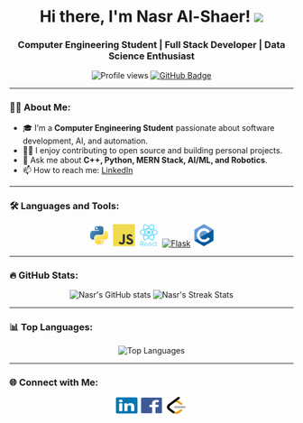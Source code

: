 <h1 align="center">
  Hi there, I'm Nasr Al-Shaer! <img src="https://media.giphy.com/media/hvRJCLFzcasrR4ia7z/giphy.gif" width="35">
</h1>

<h3 align="center">Computer Engineering Student | Full Stack Developer | Data Science Enthusiast</h3>

<p align="center">
  <img src="https://komarev.com/ghpvc/?username=nasrallah-al&label=Profile%20Views&color=blue&style=flat" alt="Profile views" />
  <a href="https://github.com/nasrallah-al?tab=followers"><img src="https://img.shields.io/github/followers/nasrallah-al?label=Followers&style=social" alt="GitHub Badge"></a>
</p>

---

### 🧑‍💻 About Me:
- 🎓 I’m a **Computer Engineering Student** passionate about software development, AI, and automation.
- 👨‍💻 I enjoy contributing to open source and building personal projects.
- 💬 Ask me about **C++, Python, MERN Stack, AI/ML, and Robotics**.
- 📫 How to reach me: [LinkedIn](https://linkedin.com/in/nasrallah-shaer)

---

### 🛠️ Languages and Tools:
<p align="center">
  <a href="https://www.python.org" target="_blank"><img src="https://raw.githubusercontent.com/devicons/devicon/master/icons/python/python-original.svg" alt="Python" width="40" height="40"/></a>
  <a href="https://developer.mozilla.org/en-US/docs/Web/JavaScript" target="_blank"><img src="https://raw.githubusercontent.com/devicons/devicon/master/icons/javascript/javascript-original.svg" alt="JavaScript" width="40" height="40"/></a>
  <a href="https://reactjs.org" target="_blank"><img src="https://raw.githubusercontent.com/devicons/devicon/master/icons/react/react-original-wordmark.svg" alt="React" width="40" height="40"/></a>
  <a href="https://flask.palletsprojects.com/" target="_blank"><img src="https://www.vectorlogo.zone/logos/pocoo_flask/pocoo_flask-icon.svg" alt="Flask" width="40" height="40"/></a>
  <a href="https://www.cprogramming.com/" target="_blank"><img src="https://raw.githubusercontent.com/devicons/devicon/master/icons/c/c-original.svg" alt="C" width="40" height="40"/></a>
  <!-- Add more icons for tools/languages you work with -->
</p>

---

### 🔥 GitHub Stats:
<p align="center">
  <img src="https://github-readme-stats.vercel.app/api?username=nasrallah-al&show_icons=true&theme=radical&hide_border=true" alt="Nasr's GitHub stats" />
  <img src="https://github-readme-streak-stats.herokuapp.com/?user=nasrallah-al&theme=radical&hide_border=true" alt="Nasr's Streak Stats" />
</p>

---

### 📊 Top Languages:
<p align="center">
  <img src="https://github-readme-stats.vercel.app/api/top-langs/?username=nasrallah-al&layout=compact&theme=radical&hide_border=true" alt="Top Languages" />
</p>

---

### 🌐 Connect with Me:
<p align="center">
  <a href="https://linkedin.com/in/nasrallah-shaer" target="_blank"><img align="center" src="https://raw.githubusercontent.com/devicons/devicon/master/icons/linkedin/linkedin-original.svg" alt="LinkedIn" height="30" width="40"/></a>
  <a href="https://fb.com/nasrallah al-shaer" target="_blank"><img align="center" src="https://raw.githubusercontent.com/devicons/devicon/master/icons/facebook/facebook-original.svg" alt="Facebook" height="30" width="40"/></a>
  <a href="https://www.leetcode.com/nasrallah" target="_blank"><img align="center" src="https://raw.githubusercontent.com/devicons/devicon/master/icons/leetcode/leetcode-original.svg" alt="Leetcode" height="30" width="40"/></a>
</p>


